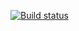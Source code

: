 [![Build status](https://ci.appveyor.com/api/projects/status/p38v1guc145hum6i?svg=true)](https://ci.appveyor.com/project/Varek1807/bdd1)
